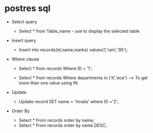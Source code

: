 # postres sql

- Select query
    - Select * from Table_name - use to display the selected table

- Insert query
    - Insert into records(id,name,marks) values(1,'ram','95');

- Where clause
    - Select * from records Where ID = '1';

    - Select * from records Where departments in ('it','ece') --> To get more than one value using IN.

- Update
    - Update record SET name = 'hinata' where ID ='2';

- Order By 
    - Select * From records order by name;
    - Select * From records order by name DESC;